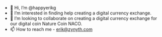 - 👋 Hi, I’m @happyerikg
- 👀 I’m interested in finding help creating a digital currency exchange.
- 💞️ I’m looking to collaborate on creating a digital currency exchange for our digital coin Nature Coin NACO.
- 📫 How to reach me - erik@zynyth.com

<!---
happyerikg/happyerikg is a ✨ special ✨ repository because its `README.md` (this file) appears on your GitHub profile.
You can click the Preview link to take a look at your changes.
--->
